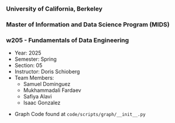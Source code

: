 ### University of California, Berkeley
### Master of Information and Data Science Program (MIDS)
### w205 - Fundamentals of Data Engineering

* Year: 2025
* Semester: Spring
* Section: 05
* Instructor: Doris Schioberg
* Team Members:
    * Samuel Dominguez
    * Mukhammadali Fardaev
    * Safiya Alavi
    * Isaac Gonzalez

- Graph Code found at `code/scripts/graph/__init__.py`